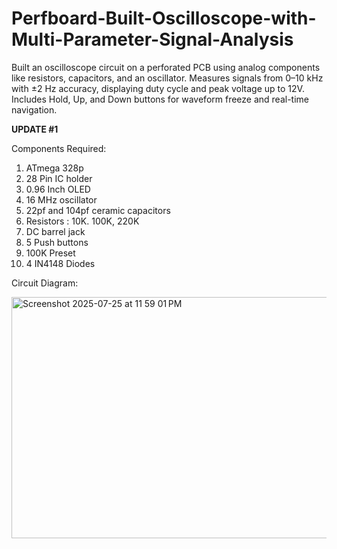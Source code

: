 # Perfboard-Built-Oscilloscope-with-Multi-Parameter-Signal-Analysis
Built an oscilloscope circuit on a perforated PCB using analog components like resistors, capacitors, and an oscillator. Measures signals from 0–10 kHz with ±2 Hz accuracy, displaying duty cycle and peak voltage up to 12V. Includes Hold, Up, and Down buttons for waveform freeze and real-time navigation.

**UPDATE #1**

Components Required:

1. ATmega 328p
2. 28 Pin IC holder
3. 0.96 Inch OLED
4. 16 MHz oscillator
5. 22pf and 104pf ceramic capacitors
6. Resistors : 10K. 100K, 220K
7. DC barrel jack
8. 5 Push buttons
9. 100K Preset
10. 4 IN4148 Diodes

Circuit Diagram:

<img width="674" height="386" alt="Screenshot 2025-07-25 at 11 59 01 PM" src="https://github.com/user-attachments/assets/203f4256-29dc-4434-a7c8-e72708486d1b" />
